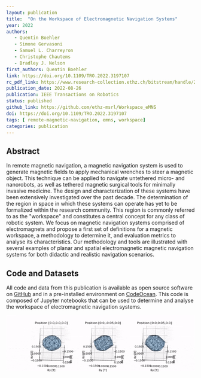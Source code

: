 ```yaml
---
layout: publication
title:  "On the Workspace of Electromagnetic Navigation Systems"
year: 2022
authors: 
   - Quentin Boehler
   - Simone Gervasoni
   - Samuel L. Charreyron
   - Christophe Chautems
   - Bradley J. Nelson
first_authors: Quentin Boehler
link: https://doi.org/10.1109/TRO.2022.3197107
rc_pdf_link: https://www.research-collection.ethz.ch/bitstream/handle/20.500.11850/566922/Workspace_eMNS_TRO_final.pdf
publication_date: 2022-08-26
publication: IEEE Transactions on Robotics
status: published
github_link: https://github.com/ethz-msrl/Workspace_eMNS
doi: https://doi.org/10.1109/TRO.2022.3197107
tags: [ remote-magnetic-navigation, emns, workspace]
categories: publication
---
```



## Abstract ##
In remote magnetic navigation, a magnetic navigation system is used to generate magnetic fields to apply mechanical wrenches to steer a magnetic object. This technique can be applied to navigate untethered micro- and nanorobots, as well as tethered magnetic surgical tools for minimally invasive medicine. The design and characterization of these systems have been extensively investigated over the past decade. The determination of the region in space in which these systems can operate has yet to be formalized within the research community. This region is commonly referred to as the "workspace" and constitutes a central concept for any class of robotic system. We focus on magnetic navigation systems comprised of electromagnets and propose a first set of definitions for a magnetic workspace, a methodology to determine it, and evaluation metrics to analyse its characteristics. Our methodology and tools are illustrated with several examples of planar and spatial electromagnetic magnetic navigation systems for both didactic and realistic navigation scenarios.

## Code and Datasets ##
All code and data from this publication is available as open source software on [GitHub](https://github.com/ethz-msrl/Workspace_eMNS) and in a pre-installed environment on [CodeOcean](https://doi.org/10.24433/CO.2090933.v1). This code is composed of Jupyter notebooks that can be used to determine and analyse the workspace of electromagnetic navigation systems.

![CardioMag eMNS - Available magnetic field](/images/cmag_available_field_anim.gif "CardioMag eMNS - Available magnetic field")
